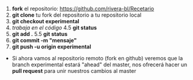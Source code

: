 1. **fork** el repositorio: https://github.com/rivera-bl/Recetario
2. **git clone** tu fork del repositorio a tu repositorio local
3. **git checkout experimental**
4. _trabaja en el código_
4.5 **git status**
5. **git add .**
5.5 **git status**
6. **git commit -m "mensaje"**
7. **git push -u origin experimental**

- Si ahora vamos al repositorio remoto (fork en github) veremos que la branch experimental estará "ahead" del master, nos ofrecerá hacer un **pull request** para unir nuestros cambios al master
